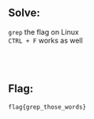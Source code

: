 ## Solve:

`grep` the flag on Linux
<br>
`CTRL + F` works as well

<br><br>

## Flag:
`flag{grep_those_words}`
